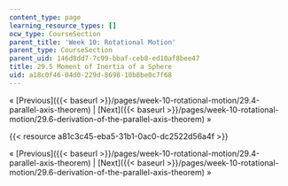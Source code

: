 ```yaml
---
content_type: page
learning_resource_types: []
ocw_type: CourseSection
parent_title: 'Week 10: Rotational Motion'
parent_type: CourseSection
parent_uid: 146d8dd7-7c99-bbaf-ceb8-ed10af8bee47
title: 29.5 Moment of Inertia of a Sphere
uid: a18c0f46-04d0-229d-8698-10b8be0c7f68
---
```


« [Previous]({{< baseurl >}}/pages/week-10-rotational-motion/29.4-parallel-axis-theorem) | [Next]({{< baseurl >}}/pages/week-10-rotational-motion/29.6-derivation-of-the-parallel-axis-theorem) »

{{< resource a81c3c45-eba5-31b1-0ac0-dc2522d56a4f >}}

« [Previous]({{< baseurl >}}/pages/week-10-rotational-motion/29.4-parallel-axis-theorem) | [Next]({{< baseurl >}}/pages/week-10-rotational-motion/29.6-derivation-of-the-parallel-axis-theorem) »